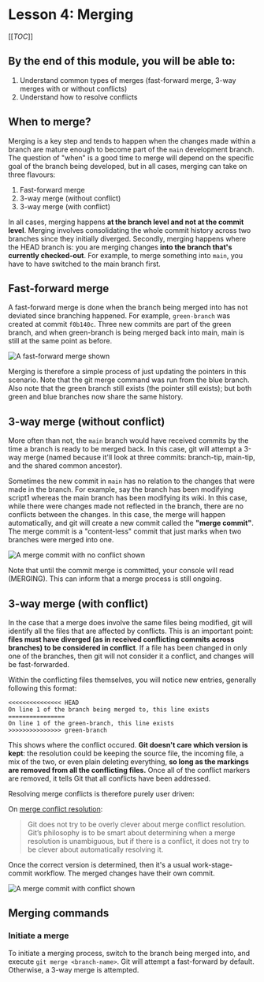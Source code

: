 # Lesson 4: Merging

[[_TOC_]]

## By the end of this module, you will be able to:

1. Understand common types of merges (fast-forward merge, 3-way merges with or without conflicts)
2. Understand how to resolve conflicts

## When to merge?

Merging is a key step and tends to happen when the changes made within a branch are mature enough to become part of the `main` development branch. The question of "when" is a good time to merge will depend on the specific goal of the branch being developed, but in all cases, merging can take on three flavours:

1. Fast-forward merge
2. 3-way merge (without conflict)
3. 3-way merge (with conflict)

In all cases, merging happens **at the branch level and not at the commit level**. Merging involves consolidating the whole commit history across two branches since they initially diverged. 
Secondly, merging happens where the HEAD branch is: you are merging changes **into the branch that's currently checked-out**. For example, to merge something into `main`, you have to have switched to the main branch first. 

## Fast-forward merge
A fast-forward merge is done when the branch being merged into has not deviated since branching happened. For example, `green-branch` was created at commit `f0b140c`. Three new commits are part of the green branch, and when green-branch is being merged back into main, main is still at the same point as before.

![A fast-forward merge shown](assets/01_ffwd_merge_anim.gif)

Merging is therefore a simple process of just updating the pointers in this scenario. Note that the git merge command was run from the blue branch. Also note that the green branch still exists (the pointer still exists); but both green and blue branches now share the same history.


## 3-way merge (without conflict)

More often than not, the `main` branch would have received commits by the time a branch is ready to be merged back. In this case, git will attempt a 3-way merge (named because it'll look at three commits: branch-tip, main-tip, and the shared common ancestor).

Sometimes the new commit in `main` has no relation to the changes that were made in the branch. For example, say the branch has been modifying script1 whereas the main branch has been modifying its wiki. In this case, while there were changes made not reflected in the branch, there are no conflicts between the changes. In this case, the merge will happen automatically, and git will create a new commit called the **"merge commit"**. The merge commit is a "content-less" commit that just marks when two branches were merged into one.

![A merge commit with no conflict shown](assets/02_3_way_merge_no_conflict.gif)

Note that until the commit merge is committed, your console will read (MERGING). This can inform that a merge process is still ongoing.

## 3-way merge (with conflict)

In the case that a merge does involve the same files being modified, git will identify all the files that are affected by conflicts. This is an important point: **files must have diverged (as in received conflicting commits across branches) to be considered in conflict**. If a file has been changed in only one of the branches, then git will not consider it a conflict, and changes will be fast-forwarded. 

Within the conflicting files themselves, you will notice new entries, generally following this format:

```
<<<<<<<<<<<<<<< HEAD
On line 1 of the branch being merged to, this line exists
================
On line 1 of the green-branch, this line exists
>>>>>>>>>>>>>>> green-branch

```

This shows where the conflict occured. **Git doesn't care which version is kept**: the resolution could be keeping the source file, the incoming file, a mix of the two, or even plain deleting everything, **so long as the markings are removed from all the conflicting files.** Once all of the conflict markers are removed, it tells Git that all conflicts have been addressed.

Resolving merge conflicts is therefore purely user driven:

On [merge conflict resolution](https://git-scm.com/book/en/v2/Git-Tools-Advanced-Merging):

> Git does not try to be overly clever about merge conflict resolution. Git’s philosophy is to be smart about determining when a merge resolution is unambiguous, but if there is a conflict, it does not try to be clever about automatically resolving it. 
> 

Once the correct version is determined, then it's a usual work-stage-commit workflow. The merged changes have their own commit.

![A merge commit with conflict shown](assets/03_3_way_merge_conflict.gif)


## Merging commands

### Initiate a merge

To initiate a merging process, switch to the branch being merged into, and execute `git merge <branch-name>`. Git will attempt a fast-forward by default. Otherwise, a 3-way merge is attempted.